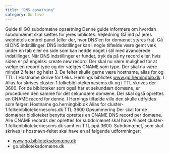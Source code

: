 ```yaml
---
title: "DNS opsætning"  
category: Go-live
---
```

Guide til GO subdomæne opsætning
Denne guide informere om hvordan subdomænet skal sættes for jeres bibliotek.
Vejledning
Gå ind på jeres webhotels control panel (eller der, hvor DNS'en for domænet styres fra). Gå til DNS indstillinger. DNS indstillinger kan i nogle tilfælde være gemt væk under en tab eller en side som kan hedde noget i stil med avancerede indstillinger.
Når DNS indstillinger er fundet, tryk da på ny record eller, hvis siden er på engelsk: create new record. Der skal nu være mulighed for at vælge en record type og der vælges CNAME som type.
Der skal nu være mindst 2 felter og helst 3. De felter skulle gerne være hostname, alias for og TTL.
I Hostname skrive for f.eks. Hernings bibliotek www.go.herningbib.dk. I Alias for skrives cluster-1.folkebibliotekernescms.dk og i TTL skrives der 3600.
For de biblioteker som også har et sekundært domæne, er proceduren den samme for det sekundære domæne. Der skal også oprettes en CNAME record for denne. I Hernings tilfælde ville den skulle udfyldes som følger:
Hostname go.herningbib.dk
Alias for cluster-1.folkebibliotekernescms.dk
TTL 3600
Opsummering
Der skal for de domæner biblioteket benytte oprettes en CNAME DNS record per domæne. Alle CNAME records der oprettes for subdomænet skal have Aliaset cluster-1.folkebibliotekernescms.dk
samt en TTL ppå 3600.
Subdomænet, som skal skrives is hostnavn-feltet skal have en af følgende udformninger:
- www.go.biblioteksdomæne.dk
- go.biblioteksdomæne.dk
